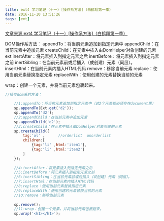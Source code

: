 ```yaml
---
title: ext4 学习笔记（十一）[操作系方法]（白鹤翔第一季）
date: 2016-11-10 13:51:26
tags: [ext]
---
```

[文章来源:ext4 学习笔记（十一）[操作系方法]（白鹤翔第一季）](http://blog.csdn.net/u011229848/article/details/53114958)


DOM操作系方法：
appendTo：将当前元素追加到指定元素中
appendChild：在当前元素中追加元素
createChild：在元素中插入由DomHelper对象创建的元素ext
inertAfter：将元素插入到指定元素之后
inertBefore：将元素插入到指定元素之前
inertSibling：在当前元素前或后插入（或创建）元素（同层）。
insertHtml：在当前元素内插入HTML代码
remove：移除当前元素
replace：使用当前元素替换指定元素
replaceWith：使用创建的元素替换当前的元素

wrap：创建一个元素，并将当前元素包裹起来。

```javascript
//操作dom系的方法：

	//1:appendTo：将当前元素追加到指定元素中（这2个元素都必须存在document里）
	sp.appendTo(Ext.get('d2'));
	sp.appendTo('d2');
	//2:appendChild：在当前元素中追加元素
	sp.appendChild('d2');
	//3:createChild：在元素中插入由DomHelper对象创建的元素
	sp.createChild({
		tag:'ol' ,		//orderlist  unorderlist
		children:[
			{tag:'li' ,html:'item1'},
			{tag:'li' ,html:'item2'}
		]
	});
	
	//4:inertAfter：将元素插入到指定元素之后
	//5:inertBefore：将元素插入到指定元素之前 
	//6:inertSibling：在当前元素前或后插入（或创建）元素（同层）。
	//7:insertHtml：在当前元素内插入HTML代码
	//8:replace：使用当前元素替换指定元素
	//9:replaceWith：使用创建的元素替换当前的元素	
	//10:remove：移除当前元素
	
	sp.remove();
	//11:wrap：创建一个元素，并将当前元素包裹起来。
	sp.wrap('<h1></h1>');
```